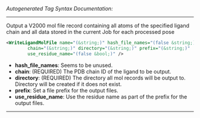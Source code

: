 <!-- THIS IS AN AUTOGENERATED FILE: Don't edit it directly, instead change the schema definition in the code itself. -->

_Autogenerated Tag Syntax Documentation:_

---
Output a V2000 mol file record containing all atoms of the specified ligand chain and all data stored in the current Job for each processed pose

```xml
<WriteLigandMolFile name="(&string;)" hash_file_names="(false &string;)"
        chain="(&string;)" directory="(&string;)" prefix="(&string;)"
        use_residue_name="(false &bool;)" />
```

-   **hash_file_names**: Seems to be unused.
-   **chain**: (REQUIRED) The PDB chain ID of the ligand to be output.
-   **directory**: (REQUIRED) The directory all mol records will be output to. Directory will be created if it does not exist.
-   **prefix**: Set a file prefix for the output files.
-   **use_residue_name**: Use the residue name as part of the prefix for the output files.

---
